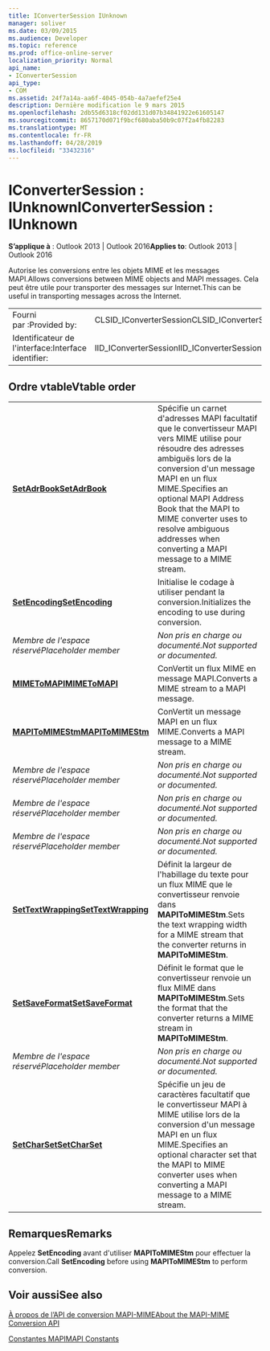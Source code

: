 ```yaml
---
title: IConverterSession IUnknown
manager: soliver
ms.date: 03/09/2015
ms.audience: Developer
ms.topic: reference
ms.prod: office-online-server
localization_priority: Normal
api_name:
- IConverterSession
api_type:
- COM
ms.assetid: 24f7a14a-aa6f-4045-054b-4a7aefef25e4
description: Dernière modification le 9 mars 2015
ms.openlocfilehash: 2db55d6318cf02dd131d07b34841922e61605147
ms.sourcegitcommit: 8657170d071f9bcf680aba50b9c07f2a4fb82283
ms.translationtype: MT
ms.contentlocale: fr-FR
ms.lasthandoff: 04/28/2019
ms.locfileid: "33432316"
---
```

# <a name="iconvertersession--iunknown"></a><span data-ttu-id="bd99c-103">IConverterSession : IUnknown</span><span class="sxs-lookup"><span data-stu-id="bd99c-103">IConverterSession : IUnknown</span></span>

  
  
<span data-ttu-id="bd99c-104">**S’applique à** : Outlook 2013 | Outlook 2016</span><span class="sxs-lookup"><span data-stu-id="bd99c-104">**Applies to**: Outlook 2013 | Outlook 2016</span></span> 
  
<span data-ttu-id="bd99c-105">Autorise les conversions entre les objets MIME et les messages MAPI.</span><span class="sxs-lookup"><span data-stu-id="bd99c-105">Allows conversions between MIME objects and MAPI messages.</span></span> <span data-ttu-id="bd99c-106">Cela peut être utile pour transporter des messages sur Internet.</span><span class="sxs-lookup"><span data-stu-id="bd99c-106">This can be useful in transporting messages across the Internet.</span></span>
  
|||
|:-----|:-----|
|<span data-ttu-id="bd99c-107">Fourni par :</span><span class="sxs-lookup"><span data-stu-id="bd99c-107">Provided by:</span></span>  <br/> |<span data-ttu-id="bd99c-108">CLSID_IConverterSession</span><span class="sxs-lookup"><span data-stu-id="bd99c-108">CLSID_IConverterSession</span></span>  <br/> |
|<span data-ttu-id="bd99c-109">Identificateur de l'interface:</span><span class="sxs-lookup"><span data-stu-id="bd99c-109">Interface identifier:</span></span>  <br/> |<span data-ttu-id="bd99c-110">IID_IConverterSession</span><span class="sxs-lookup"><span data-stu-id="bd99c-110">IID_IConverterSession</span></span>  <br/> |
   
## <a name="vtable-order"></a><span data-ttu-id="bd99c-111">Ordre vtable</span><span class="sxs-lookup"><span data-stu-id="bd99c-111">Vtable order</span></span>

|||
|:-----|:-----|
|<span data-ttu-id="bd99c-112">**[SetAdrBook](iconvertersession-setadrbook.md)**</span><span class="sxs-lookup"><span data-stu-id="bd99c-112">**[SetAdrBook](iconvertersession-setadrbook.md)**</span></span> <br/> |<span data-ttu-id="bd99c-113">Spécifie un carnet d'adresses MAPI facultatif que le convertisseur MAPI vers MIME utilise pour résoudre des adresses ambiguës lors de la conversion d'un message MAPI en un flux MIME.</span><span class="sxs-lookup"><span data-stu-id="bd99c-113">Specifies an optional MAPI Address Book that the MAPI to MIME converter uses to resolve ambiguous addresses when converting a MAPI message to a MIME stream.</span></span>  <br/> |
|<span data-ttu-id="bd99c-114">**[SetEncoding](iconvertersession-setencoding.md)**</span><span class="sxs-lookup"><span data-stu-id="bd99c-114">**[SetEncoding](iconvertersession-setencoding.md)**</span></span> <br/> |<span data-ttu-id="bd99c-115">Initialise le codage à utiliser pendant la conversion.</span><span class="sxs-lookup"><span data-stu-id="bd99c-115">Initializes the encoding to use during conversion.</span></span>  <br/> |
| <span data-ttu-id="bd99c-116">*Membre de l'espace réservé*</span><span class="sxs-lookup"><span data-stu-id="bd99c-116">*Placeholder member*</span></span>  <br/> | <span data-ttu-id="bd99c-117">*Non pris en charge ou documenté.*</span><span class="sxs-lookup"><span data-stu-id="bd99c-117">*Not supported or documented.*</span></span>  <br/> |
|<span data-ttu-id="bd99c-118">**[MIMEToMAPI](iconvertersession-mimetomapi.md)**</span><span class="sxs-lookup"><span data-stu-id="bd99c-118">**[MIMEToMAPI](iconvertersession-mimetomapi.md)**</span></span> <br/> |<span data-ttu-id="bd99c-119">ConVertit un flux MIME en message MAPI.</span><span class="sxs-lookup"><span data-stu-id="bd99c-119">Converts a MIME stream to a MAPI message.</span></span>  <br/> |
|<span data-ttu-id="bd99c-120">**[MAPIToMIMEStm](iconvertersession-mapitomimestm.md)**</span><span class="sxs-lookup"><span data-stu-id="bd99c-120">**[MAPIToMIMEStm](iconvertersession-mapitomimestm.md)**</span></span> <br/> |<span data-ttu-id="bd99c-121">ConVertit un message MAPI en un flux MIME.</span><span class="sxs-lookup"><span data-stu-id="bd99c-121">Converts a MAPI message to a MIME stream.</span></span>  <br/> |
| <span data-ttu-id="bd99c-122">*Membre de l'espace réservé*</span><span class="sxs-lookup"><span data-stu-id="bd99c-122">*Placeholder member*</span></span>  <br/> | <span data-ttu-id="bd99c-123">*Non pris en charge ou documenté.*</span><span class="sxs-lookup"><span data-stu-id="bd99c-123">*Not supported or documented.*</span></span>  <br/> |
| <span data-ttu-id="bd99c-124">*Membre de l'espace réservé*</span><span class="sxs-lookup"><span data-stu-id="bd99c-124">*Placeholder member*</span></span>  <br/> | <span data-ttu-id="bd99c-125">*Non pris en charge ou documenté.*</span><span class="sxs-lookup"><span data-stu-id="bd99c-125">*Not supported or documented.*</span></span>  <br/> |
| <span data-ttu-id="bd99c-126">*Membre de l'espace réservé*</span><span class="sxs-lookup"><span data-stu-id="bd99c-126">*Placeholder member*</span></span>  <br/> | <span data-ttu-id="bd99c-127">*Non pris en charge ou documenté.*</span><span class="sxs-lookup"><span data-stu-id="bd99c-127">*Not supported or documented.*</span></span>  <br/> |
|<span data-ttu-id="bd99c-128">**[SetTextWrapping](iconvertersession-settextwrapping.md)**</span><span class="sxs-lookup"><span data-stu-id="bd99c-128">**[SetTextWrapping](iconvertersession-settextwrapping.md)**</span></span> <br/> |<span data-ttu-id="bd99c-129">Définit la largeur de l'habillage du texte pour un flux MIME que le convertisseur renvoie dans **MAPIToMIMEStm**.</span><span class="sxs-lookup"><span data-stu-id="bd99c-129">Sets the text wrapping width for a MIME stream that the converter returns in **MAPIToMIMEStm**.</span></span>  <br/> |
|<span data-ttu-id="bd99c-130">**[SetSaveFormat](iconvertersession-setsaveformat.md)**</span><span class="sxs-lookup"><span data-stu-id="bd99c-130">**[SetSaveFormat](iconvertersession-setsaveformat.md)**</span></span> <br/> |<span data-ttu-id="bd99c-131">Définit le format que le convertisseur renvoie un flux MIME dans **MAPIToMIMEStm**.</span><span class="sxs-lookup"><span data-stu-id="bd99c-131">Sets the format that the converter returns a MIME stream in **MAPIToMIMEStm**.</span></span>  <br/> |
| <span data-ttu-id="bd99c-132">*Membre de l'espace réservé*</span><span class="sxs-lookup"><span data-stu-id="bd99c-132">*Placeholder member*</span></span>  <br/> | <span data-ttu-id="bd99c-133">*Non pris en charge ou documenté.*</span><span class="sxs-lookup"><span data-stu-id="bd99c-133">*Not supported or documented.*</span></span>  <br/> |
|<span data-ttu-id="bd99c-134">**[SetCharSet](iconvertersession-setcharset.md)**</span><span class="sxs-lookup"><span data-stu-id="bd99c-134">**[SetCharSet](iconvertersession-setcharset.md)**</span></span> <br/> |<span data-ttu-id="bd99c-135">Spécifie un jeu de caractères facultatif que le convertisseur MAPI à MIME utilise lors de la conversion d'un message MAPI en un flux MIME.</span><span class="sxs-lookup"><span data-stu-id="bd99c-135">Specifies an optional character set that the MAPI to MIME converter uses when converting a MAPI message to a MIME stream.</span></span>  <br/> |
   
## <a name="remarks"></a><span data-ttu-id="bd99c-136">Remarques</span><span class="sxs-lookup"><span data-stu-id="bd99c-136">Remarks</span></span>

<span data-ttu-id="bd99c-137">Appelez **SetEncoding** avant d'utiliser **MAPIToMIMEStm** pour effectuer la conversion.</span><span class="sxs-lookup"><span data-stu-id="bd99c-137">Call **SetEncoding** before using **MAPIToMIMEStm** to perform conversion.</span></span> 
  
## <a name="see-also"></a><span data-ttu-id="bd99c-138">Voir aussi</span><span class="sxs-lookup"><span data-stu-id="bd99c-138">See also</span></span>



[<span data-ttu-id="bd99c-139">À propos de l’API de conversion MAPI-MIME</span><span class="sxs-lookup"><span data-stu-id="bd99c-139">About the MAPI-MIME Conversion API</span></span>](about-the-mapi-mime-conversion-api.md)
  
[<span data-ttu-id="bd99c-140">Constantes MAPI</span><span class="sxs-lookup"><span data-stu-id="bd99c-140">MAPI Constants</span></span>](mapi-constants.md)

